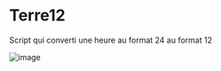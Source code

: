 # Terre12
Script qui converti une heure au format 24 au format 12

![image](https://user-images.githubusercontent.com/83811609/168444820-c0d47990-5201-41db-86c9-3e7f1c79275e.png)
